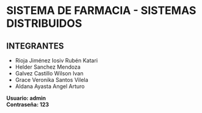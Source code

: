 # SISTEMA DE FARMACIA - SISTEMAS DISTRIBUIDOS

## INTEGRANTES

* Rioja Jiménez Iosiv Rubén Katari
* Helder Sanchez Mendoza
* Galvez Castillo Wilson Ivan
* Grace Veronika Santos Vilela
* Aldana Ayasta Angel Arturo

**Usuario: admin**  
**Contraseña: 123**
